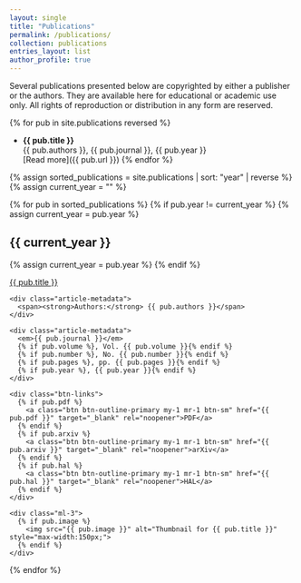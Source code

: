 ```yaml
---
layout: single
title: "Publications"
permalink: /publications/
collection: publications
entries_layout: list
author_profile: true
---
```


Several publications presented below are copyrighted by either a publisher or the authors. They are available here for educational or academic use only. All rights of reproduction or distribution in any form are reserved.

{% for pub in site.publications reversed %}
  - **{{ pub.title }}**  
    {{ pub.authors }}, {{ pub.journal }}, {{ pub.year }}  
    [Read more]({{ pub.url }})
{% endfor %}


{% assign sorted_publications = site.publications | sort: "year" | reverse %}
{% assign current_year = "" %}

{% for pub in sorted_publications %}
  {% if pub.year != current_year %}
    {% assign current_year = pub.year %}
    <h2 class="year-heading">{{ current_year }}</h2>
    {% assign current_year = pub.year %}
  {% endif %}

  <div class="view-list-item">
    <i class="far fa-file-alt pub-icon" aria-hidden="true"></i>
    <a href="{{ pub.pdf }}" target="_blank" rel="noopener">{{ pub.title }}</a>

    <div class="article-metadata">
      <span><strong>Authors:</strong> {{ pub.authors }}</span>
    </div>

    <div class="article-metadata">
      <em>{{ pub.journal }}</em>
      {% if pub.volume %}, Vol. {{ pub.volume }}{% endif %}
      {% if pub.number %}, No. {{ pub.number }}{% endif %}
      {% if pub.pages %}, pp. {{ pub.pages }}{% endif %}
      {% if pub.year %}, {{ pub.year }}{% endif %}
    </div>

    <div class="btn-links">
      {% if pub.pdf %}
        <a class="btn btn-outline-primary my-1 mr-1 btn-sm" href="{{ pub.pdf }}" target="_blank" rel="noopener">PDF</a>
      {% endif %}
      {% if pub.arxiv %}
        <a class="btn btn-outline-primary my-1 mr-1 btn-sm" href="{{ pub.arxiv }}" target="_blank" rel="noopener">arXiv</a>
      {% endif %}
      {% if pub.hal %}
        <a class="btn btn-outline-primary my-1 mr-1 btn-sm" href="{{ pub.hal }}" target="_blank" rel="noopener">HAL</a>
      {% endif %}
    </div>

    <div class="ml-3">
      {% if pub.image %}
        <img src="{{ pub.image }}" alt="Thumbnail for {{ pub.title }}" style="max-width:150px;">
      {% endif %}
    </div>
  </div>

{% endfor %}
